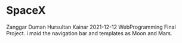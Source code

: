 # SpaceX
Zanggar Duman Hursultan Kainar 2021-12-12 WebProgramming Final Project.
i maid the navigation bar and templates as Moon and Mars.
